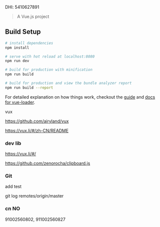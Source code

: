 DHl:  5410627891

> A Vue.js project

## Build Setup

``` bash
# install dependencies
npm install

# serve with hot reload at localhost:8080
npm run dev

# build for production with minification
npm run build

# build for production and view the bundle analyzer report
npm run build --report
```

For detailed explanation on how things work, checkout the [guide](http://vuejs-templates.github.io/webpack/) and [docs for vue-loader](http://vuejs.github.io/vue-loader).

vux

https://github.com/airyland/vux

https://vux.li/#/zh-CN/README

### dev lib

https://vux.li/#/

https://github.com/zenorocha/clipboard.js

### Git

add test

git log remotes/origin/master

### cn NO

91002560802, 911002560827